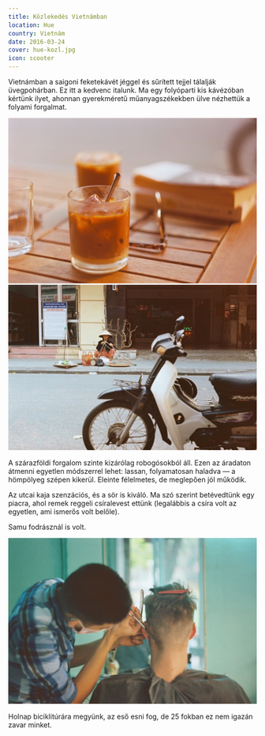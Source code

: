 ```yaml
---
title: Közlekedés Vietnámban
location: Hue
country: Vietnám
date: 2016-03-24
cover: hue-kozl.jpg
icon: scooter
---
```


Vietnámban a saigoni feketekávét jéggel és sűrített tejjel tálalják üvegpohárban. Ez itt a kedvenc italunk. Ma egy folyóparti kis kávézóban kértünk ilyet, ahonnan gyerekméretű műanyagszékekben ülve nézhettük a folyami forgalmat.

![vietnámi kávé, könyv, napszemüveg](../../img/000006.jpg)
![robogó](../../img/000005.jpg)

A szárazföldi forgalom szinte kizárólag robogósokból áll. Ezen az áradaton átmenni egyetlen módszerrel lehet: lassan, folyamatosan haladva — a hömpölyeg szépen kikerül. Eleinte félelmetes, de meglepően jól működik.

Az utcai kaja szenzációs, és a sör is kiváló. Ma szó szerint betévedtünk egy piacra, ahol remek reggeli csíralevest ettünk (legalábbis a csíra volt az egyetlen, ami ismerős volt belőle).

Samu fodrásznál is volt.

![Samu fodrásznál](../../img/000048.jpg)

Holnap biciklitúrára megyünk, az eső esni fog, de 25 fokban ez nem igazán zavar minket.
